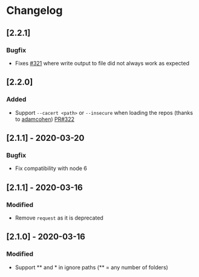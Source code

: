 # Changelog

## [2.2.1]

### Bugfix
- Fixes [#321](https://github.com/RetireJS/retire.js/issues/321) where write output to file did not always work as expected

## [2.2.0] 

### Added
- Support `--cacert <path>` or `--insecure` when loading the repos (thanks to [adamcohen](https://github.com/adamcohen)) [PR#322](https://github.com/RetireJS/retire.js/pull/322)


## [2.1.1] - 2020-03-20

### Bugfix
- Fix compatibility with node 6


## [2.1.1] - 2020-03-16

### Modified
- Remove `request` as it is deprecated


## [2.1.0] - 2020-03-16

### Modified
- Support ** and * in ignore paths (** = any number of folders)

